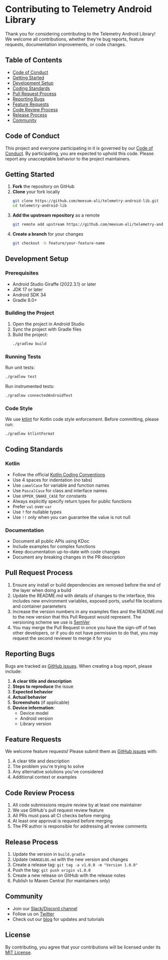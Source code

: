 # Contributing to Telemetry Android Library

Thank you for considering contributing to the Telemetry Android Library! We welcome all contributions, whether they're bug reports, feature requests, documentation improvements, or code changes.

## Table of Contents

- [Code of Conduct](#code-of-conduct)
- [Getting Started](#getting-started)
- [Development Setup](#development-setup)
- [Coding Standards](#coding-standards)
- [Pull Request Process](#pull-request-process)
- [Reporting Bugs](#reporting-bugs)
- [Feature Requests](#feature-requests)
- [Code Review Process](#code-review-process)
- [Release Process](#release-process)
- [Community](#community)

## Code of Conduct

This project and everyone participating in it is governed by our [Code of Conduct](CODE_OF_CONDUCT.md). By participating, you are expected to uphold this code. Please report any unacceptable behavior to the project maintainers.

## Getting Started

1. **Fork** the repository on GitHub
2. **Clone** your fork locally
   ```bash
   git clone https://github.com/meesum-ali/telemetry-android-lib.git
   cd telemetry-android-lib
   ```
3. **Add the upstream repository** as a remote
   ```bash
   git remote add upstream https://github.com/meesum-ali/telemetry-android-lib.git
   ```
4. **Create a branch** for your changes
   ```bash
   git checkout -b feature/your-feature-name
   ```

## Development Setup

### Prerequisites

- Android Studio Giraffe (2022.3.1) or later
- JDK 17 or later
- Android SDK 34
- Gradle 8.0+

### Building the Project

1. Open the project in Android Studio
2. Sync the project with Gradle files
3. Build the project:
   ```bash
   ./gradlew build
   ```

### Running Tests

Run unit tests:
```bash
./gradlew test
```

Run instrumented tests:
```bash
./gradlew connectedAndroidTest
```

### Code Style

We use [ktlint](https://ktlint.github.io/) for Kotlin code style enforcement. Before committing, please run:

```bash
./gradlew ktlintFormat
```

## Coding Standards

### Kotlin

- Follow the official [Kotlin Coding Conventions](https://kotlinlang.org/docs/coding-conventions.html)
- Use 4 spaces for indentation (no tabs)
- Use `camelCase` for variable and function names
- Use `PascalCase` for class and interface names
- Use `UPPER_SNAKE_CASE` for constants
- Always explicitly specify return types for public functions
- Prefer `val` over `var`
- Use `?` for nullable types
- Use `!!` only when you can guarantee the value is not null

### Documentation

- Document all public APIs using KDoc
- Include examples for complex functions
- Keep documentation up-to-date with code changes
- Document any breaking changes in the PR description

## Pull Request Process

1. Ensure any install or build dependencies are removed before the end of the layer when doing a build
2. Update the README.md with details of changes to the interface, this includes new environment variables, exposed ports, useful file locations and container parameters
3. Increase the version numbers in any examples files and the README.md to the new version that this Pull Request would represent. The versioning scheme we use is [SemVer](http://semver.org/)
4. You may merge the Pull Request in once you have the sign-off of two other developers, or if you do not have permission to do that, you may request the second reviewer to merge it for you

## Reporting Bugs

Bugs are tracked as [GitHub issues](https://github.com/meesum-ali/telemetry-android-lib/issues). When creating a bug report, please include:

1. **A clear title and description**
2. **Steps to reproduce** the issue
3. **Expected behavior**
4. **Actual behavior**
5. **Screenshots** (if applicable)
6. **Device information**:
   - Device model
   - Android version
   - Library version

## Feature Requests

We welcome feature requests! Please submit them as [GitHub issues](https://github.com/meesum-ali/telemetry-android-lib/issues) with:

1. A clear title and description
2. The problem you're trying to solve
3. Any alternative solutions you've considered
4. Additional context or examples

## Code Review Process

1. All code submissions require review by at least one maintainer
2. We use GitHub's pull request review feature
3. All PRs must pass all CI checks before merging
4. At least one approval is required before merging
5. The PR author is responsible for addressing all review comments

## Release Process

1. Update the version in `build.gradle`
2. Update `CHANGELOG.md` with the new version and changes
3. Create a release tag: `git tag -a v1.0.0 -m "Version 1.0.0"`
4. Push the tag: `git push origin v1.0.0`
5. Create a new release on GitHub with the release notes
6. Publish to Maven Central (for maintainers only)

## Community

- Join our [Slack/Discord channel]()
- Follow us on [Twitter]()
- Check out our [blog]() for updates and tutorials

## License

By contributing, you agree that your contributions will be licensed under its [MIT License](LICENSE).
